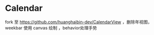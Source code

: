 # Calendar
fork 至 https://github.com/huanghaibin-dev/CalendarView ，删除年视图，weekbar 使用 canvas 绘制 ，behavior处理手势

